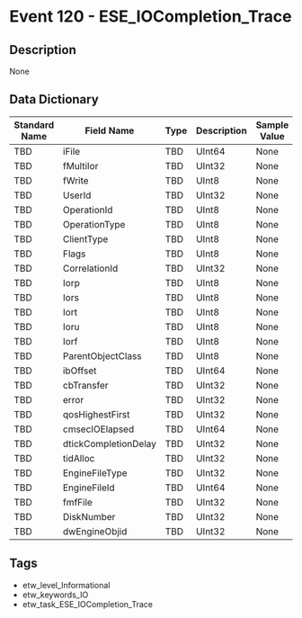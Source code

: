 # Event 120 - ESE_IOCompletion_Trace

## Description
None

## Data Dictionary
|Standard Name|Field Name|Type|Description|Sample Value|
|---|---|---|---|---|
|TBD|iFile|TBD|UInt64|None|None|
|TBD|fMultiIor|TBD|UInt32|None|None|
|TBD|fWrite|TBD|UInt8|None|None|
|TBD|UserId|TBD|UInt32|None|None|
|TBD|OperationId|TBD|UInt8|None|None|
|TBD|OperationType|TBD|UInt8|None|None|
|TBD|ClientType|TBD|UInt8|None|None|
|TBD|Flags|TBD|UInt8|None|None|
|TBD|CorrelationId|TBD|UInt32|None|None|
|TBD|Iorp|TBD|UInt8|None|None|
|TBD|Iors|TBD|UInt8|None|None|
|TBD|Iort|TBD|UInt8|None|None|
|TBD|Ioru|TBD|UInt8|None|None|
|TBD|Iorf|TBD|UInt8|None|None|
|TBD|ParentObjectClass|TBD|UInt8|None|None|
|TBD|ibOffset|TBD|UInt64|None|None|
|TBD|cbTransfer|TBD|UInt32|None|None|
|TBD|error|TBD|UInt32|None|None|
|TBD|qosHighestFirst|TBD|UInt32|None|None|
|TBD|cmsecIOElapsed|TBD|UInt64|None|None|
|TBD|dtickCompletionDelay|TBD|UInt32|None|None|
|TBD|tidAlloc|TBD|UInt32|None|None|
|TBD|EngineFileType|TBD|UInt32|None|None|
|TBD|EngineFileId|TBD|UInt64|None|None|
|TBD|fmfFile|TBD|UInt32|None|None|
|TBD|DiskNumber|TBD|UInt32|None|None|
|TBD|dwEngineObjid|TBD|UInt32|None|None|

## Tags
* etw_level_Informational
* etw_keywords_IO
* etw_task_ESE_IOCompletion_Trace